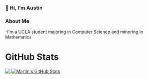 ### 👋 Hi, I’m Austin

### About Me
-I'm a UCLA student majoring in Computer Science and minoring in Mathematics


<!---
winedrop/winedrop is a ✨ special ✨ repository because its `README.md` (this file) appears on your GitHub profile.
You can click the Preview link to take a look at your changes.
--->
# GitHub Stats
<a href="">
  <img align="center" src="https://github-readme-stats.vercel.app/api/top-langs/?username=winedrop&hide=makefile,html,tex&title_color=ffffff&text_color=c9cacc&icon_color=2bbc8a&bg_color=1d1f21&langs_count=3" />
</a>



<a href="">
  <img align="center" src="https://github-readme-stats.vercel.app/api?username=winedrop&show_icons=true&line_height=27&count_private=true&title_color=ffffff&text_color=c9cacc&icon_color=2bbc8a&bg_color=1d1f21" alt="Martin's GitHub Stats" />
</a>
